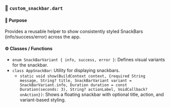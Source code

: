 ### 📄 `custom_snackbar.dart`

#### 🧩 Purpose

Provides a reusable helper to show consistently styled SnackBars (info/success/error) across the app.

#### ⚙️ Classes / Functions

* `enum SnackBarVariant { info, success, error }`: Defines visual variants for the snackbar.
* `class AppSnackBar`: Utility for displaying snackbars.
  * `static void show(BuildContext context, {required String message, String? title, SnackBarVariant variant = SnackBarVariant.info, Duration duration = const Duration(seconds: 3), String? actionLabel, VoidCallback? onAction})`: Shows a floating snackbar with optional title, action, and variant-based styling.
